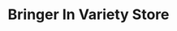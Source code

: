 ---
title: "Bringer In Variety Store"
url: /indianapolis/bringer-in-variety-store/
shop: Kramladen
---